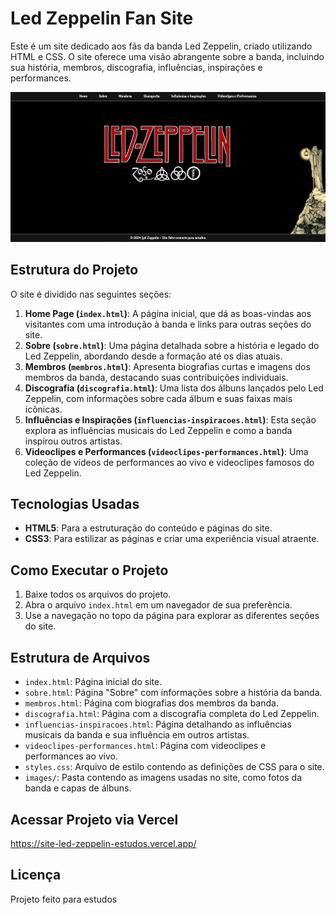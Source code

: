 # Led Zeppelin Fan Site

Este é um site dedicado aos fãs da banda Led Zeppelin, criado utilizando HTML e CSS. O site oferece uma visão abrangente sobre a banda, incluindo sua história, membros, discografia, influências, inspirações e performances.

![Print do Projeto](images/ledzeppelin-print.png)

## Estrutura do Projeto

O site é dividido nas seguintes seções:

1. **Home Page (`index.html`)**: A página inicial, que dá as boas-vindas aos visitantes com uma introdução à banda e links para outras seções do site.
2. **Sobre (`sobre.html`)**: Uma página detalhada sobre a história e legado do Led Zeppelin, abordando desde a formação até os dias atuais.
3. **Membros (`membros.html`)**: Apresenta biografias curtas e imagens dos membros da banda, destacando suas contribuições individuais.
4. **Discografia (`discografia.html`)**: Uma lista dos álbuns lançados pelo Led Zeppelin, com informações sobre cada álbum e suas faixas mais icônicas.
5. **Influências e Inspirações (`influencias-inspiracoes.html`)**: Esta seção explora as influências musicais do Led Zeppelin e como a banda inspirou outros artistas.
6. **Videoclipes e Performances (`videoclipes-performances.html`)**: Uma coleção de vídeos de performances ao vivo e videoclipes famosos do Led Zeppelin.

## Tecnologias Usadas

- **HTML5**: Para a estruturação do conteúdo e páginas do site.
- **CSS3**: Para estilizar as páginas e criar uma experiência visual atraente.

## Como Executar o Projeto

1. Baixe todos os arquivos do projeto.
2. Abra o arquivo `index.html` em um navegador de sua preferência.
3. Use a navegação no topo da página para explorar as diferentes seções do site.

## Estrutura de Arquivos

- `index.html`: Página inicial do site.
- `sobre.html`: Página "Sobre" com informações sobre a história da banda.
- `membros.html`: Página com biografias dos membros da banda.
- `discografia.html`: Página com a discografia completa do Led Zeppelin.
- `influencias-inspiracoes.html`: Página detalhando as influências musicais da banda e sua influência em outros artistas.
- `videoclipes-performances.html`: Página com videoclipes e performances ao vivo.
- `styles.css`: Arquivo de estilo contendo as definições de CSS para o site.
- `images/`: Pasta contendo as imagens usadas no site, como fotos da banda e capas de álbuns.

## Acessar Projeto via Vercel
https://site-led-zeppelin-estudos.vercel.app/ 

## Licença

Projeto feito para estudos

